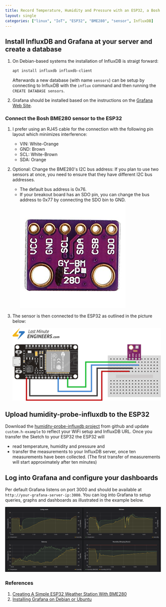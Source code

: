 ```yaml
--- 
title: Record Temperature, Humidity and Pressure with an ESP32, a Bosh BME280 sensor and InfluxDB
layout: single
categories: ["linux", "IoT", "ESP32", "BME280", "sensor", InfluxDB]
--- 
```


## Install InfluxDB and Grafana at your server and create a database

1. On Debian-based systems the installation of InfluxDB is straigt forward:

   ```bash
   apt install influxdb influxdb-client
   ```
   Afterwards a new database (with name `sensors`) can be setup by connecting to InfluxDB with the `influx` command and then running the `CREATE DATABASE sensors`.

2. Grafana should be installed based on the instructions on the [Grafana Web Site](https://grafana.com/docs/grafana/latest/installation/debian/).


### Connect the Bosh BME280 sensor to the ESP32

1. I prefer using an RJ45 cable for the connection with the following pin layout which minimizes interference:
   - VIN: White-Orange
   - GND: Brown
   - SCL: White-Brown
   - SDA: Orange
2. Optional: Change the BME280's I2C bus address: If you plan to use two sensors at once, you need to ensure that they have different I2C bus addresses. 
   - The default bus address is 0x76. 
   - If your breakout board has an SDO pin, you can change the bus address to 0x77 by connecting the SDO bin to GND.
   ![BME280 breakout board with SDO pin](/assets/images/sensors/BME280.jpg)

3. The sensor is then connected to the ESP32 as outlined in the picture below:

   ![Connecting an BME280 to an ESP32 (Source: Last Minute Engineers](/assets/images/sensors/Wiring-ESP32-BME280.png)


## Upload humidity-probe-influxdb to the ESP32

Download the [humidity-probe-influxdb project](https://github.com/AlbertWeichselbraun/humidity-probe-influxdb) from github and update `custom.h-example` to reflect your WiFi setup and InfluxDB URL. Once you transfer the Sketch to your ESP32 the ESP32 will 
   - read temperature, humidity and pressure and 
   - transfer the measurements to your InfluxDB server, once ten measurements have been collected.
(The first transfer of measurements will start approximately after ten minutes)


## Log into Grafana and configure your dashboards

Per default Grafana listens on port 3000 and should be available at `http://your-grafana-server-ip:3000`. You can log into Grafana to setup queries, graphs and dashboards as illustrated in the example below.

![Example Grafana Screenshot](/assets/images/sensors/Grafana-Screenshot.png)


### References

 1. [Creating A Simple ESP32 Weather Station With BME280](https://lastminuteengineers.com/bme280-esp32-weather-station/)
 2. [Installing Grafana on Debian or Ubuntu](https://grafana.com/docs/grafana/latest/installation/debian/)
 
